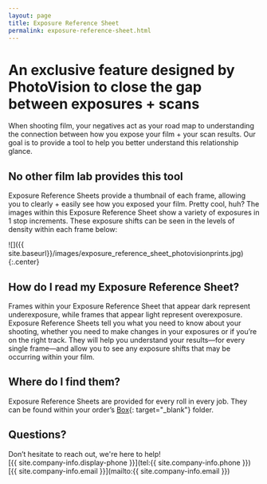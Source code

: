 ```yaml
---
layout: page
title: Exposure Reference Sheet
permalink: exposure-reference-sheet.html
---
```


# An exclusive feature designed by PhotoVision to close the gap between exposures + scans  

When shooting film, your negatives act as your road map to understanding the connection between how you expose your film + your scan results. Our goal is to provide a tool to help you better understand this relationship glance.  

## No other film lab provides this tool

Exposure Reference Sheets provide a thumbnail of each frame, allowing you to clearly + easily see how you exposed your film. Pretty cool, huh? The images within this Exposure Reference Sheet show a variety of exposures in 1 stop increments. These exposure shifts can be seen in the levels of density within each frame below:

![]({{ site.baseurl}}/images/exposure_reference_sheet_photovisionprints.jpg){:.center}

## How do I read my Exposure Reference Sheet?  

Frames within your Exposure Reference Sheet that appear dark represent underexposure, while frames that appear light represent overexposure. Exposure Reference Sheets tell you what you need to know about your shooting, whether you need to make changes in your exposures or if you’re on the right track. They will help you understand your results—for every single frame—and allow you to see any exposure shifts that may be occurring within your film. 

## Where do I find them?  

Exposure Reference Sheets are provided for every roll in every job. They can be found within your order’s [Box](http://box.com){: target="_blank"} folder. 

## Questions?  
Don’t hesitate to reach out, we're here to help!  
[{{ site.company-info.display-phone }}](tel:{{ site.company-info.phone }})  
[{{ site.company-info.email }}](mailto:{{ site.company-info.email }})